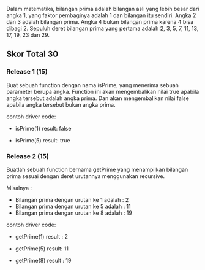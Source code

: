 Dalam matematika, bilangan prima adalah bilangan asli yang lebih besar dari angka 1,
yang faktor pembaginya adalah 1 dan bilangan itu sendiri. Angka 2 dan 3 adalah bilangan prima.
Angka 4 bukan bilangan prima karena 4 bisa dibagi 2.
Sepuluh deret bilangan prima yang pertama adalah 2, 3, 5, 7, 11, 13, 17, 19, 23 dan 29.

## Skor Total 30

### Release 1 (15)
Buat sebuah function dengan nama isPrime, yang menerima sebuah parameter berupa angka.
Function ini  akan mengembalikan nilai true apabila angka tersebut adalah angka prima.
Dan akan mengembalikan nilai false apabila angka tersebut bukan angka prima.

contoh driver code:
- isPrime(1)
  result: false

- isPrime(5)
  result: true

### Release 2 (15)
Buatlah sebuah function bernama getPrime yang menampilkan bilangan prima sesuai dengan deret urutannya menggunakan recursive.

Misalnya :
- Bilangan prima dengan urutan ke 1 adalah : 2
- Bilangan prima dengan urutan ke 5 adalah : 11
- Bilangan prima dengan urutan ke 8 adalah : 19

contoh driver code:
- getPrime(1)
  result : 2

- getPrime(5)
  result: 11

- getPrime(8)
  result : 19
